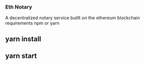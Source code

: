 ### Eth Notary
A decentralized notary service buillt on the ethereum blockchain
requirements npm or yarn
## yarn install
## yarn start
